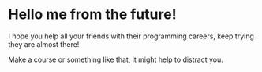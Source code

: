 # Hello me from the future!

I hope you help all your friends with their programming careers,  keep trying they are almost there!

Make a course or something like that, it might help to distract you.
